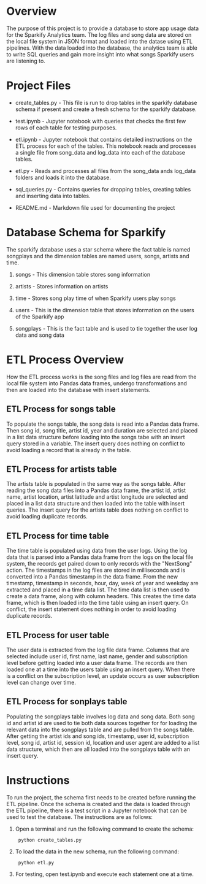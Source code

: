 # Overview

The purpose of this project is to provide a database to store app usage data for the Sparkify Analytics team.  The log files and song data are stored on the local file system in JSON format and loaded into the datase using ETL pipelines.  With the data loaded into the database, the analytics team is able to write SQL queries and gain more insight into what songs Sparkify users are listening to.



# Project Files

+ create_tables.py - This file is run to drop tables in the sparkify database schema if present and create a fresh schema for the sparkify database.

+ test.ipynb - Jupyter notebook with queries that checks the first few rows of each table for testing purposes.

+ etl.ipynb - Jupyter notebook that contains detailed instructions on the ETL process for each of the tables.  This notebook reads and processes a single file from song_data and log_data into each of the database tables.

+ etl.py - Reads and processes all files from the song_data ands log_data folders and loads it into the database.

+ sql_queries.py - Contains queries for dropping tables, creating tables and inserting data into tables.

+ README.md - Markdown file used for documenting the project



# Database Schema for Sparkify

The sparkify database uses a star schema where the fact table is named songplays and the dimension tables are named users, songs, artists and time.

1. songs - This dimension table stores song information

2. artists - Stores information on artists

3. time - Stores song play time of when Sparkify users play songs

4. users - This is the dimension table that stores information on the users of the Sparkify app

5. songplays - This is the fact table and is used to tie together the user log data and song data


# ETL Process Overview

How the ETL process works is the song files and log files are read from the local file system into Pandas data frames, undergo transformations and then are loaded into the database with insert statements.


## ETL Process for songs table

To populate the songs table, the song data is read into a Pandas data frame. Then song id, song title, artist id, year and duration are selected and placed in a list data structure before loading into the songs tabe with an insert query stored in a variable.  The insert query does nothing on conflict to avoid loading a record that is already in the table.


## ETL Process for artists table

The artists table is populated in the same way as the songs table.  After reading the song data files into a Pandas data frame, the artist id, artist name, artist location, artist latitude and artist longitude are selected and placed in a list data structure and then loaded into the table with insert queries.  The insert query for the artists table does nothing on conflict to avoid loading duplicate records.


## ETL Process for time table

The time table is populated using data from the user logs.  Using the log data that is parsed into a Pandas data frame from the logs on the local file system, the records get paired down to only records with the "NextSong" action.  The timestamps in the log files are stored in milliseconds and is converted into a Pandas timestamp in the data frame.  From the new timestamp, timestamp in seconds, hour, day, week of year and weekday are extracted and placed in a time data list.  The time data list is then used to create a data frame, along with column headers.  This creates the time data frame, which is then loaded into the time table using an insert query.  On conflict, the insert statement does nothing in order to avoid loading duplicate records.


## ETL Process for user table

The user data is extracted from the log file data frame.  Columns that are selected include user id, first name, last name, gender and subscription level before getting loaded into a user data frame.  The records are then loaded one at a time into the users table using an insert query.  When there is a conflict on the subscription level, an update occurs as user subscription level can change over time.


## ETL Process for sonplays table

Populating the songplays table involves log data and song data.  Both song id and artist id are used to tie both data sources together for for loading the relevant data into the songplays table and are pulled from the songs table.  After getting the artist ids and song ids, timestamp, user id, subscription level, song id, artist id, session id, location and user agent are added to a list data structure, which then are all loaded into the songplays table with an insert query.



# Instructions

To run the project, the schema first needs to be created before running the ETL pipeline.  Once the schema is created and the data is loaded through the ETL pipeline, there is a test script in a Jupyter notebook that can be used to test the database.  The instructions are as follows:


1. Open a terminal and run the following command to create the schema:

        python create_tables.py

2. To load the data in the new schema, run the following command:

        python etl.py

3. For testing, open test.ipynb and execute each statement one at a time.
